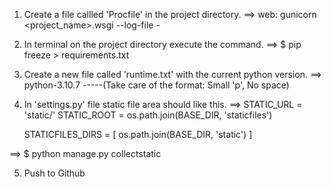 1. Create a file callled 'Procfile' in the project directory.
==> web: gunicorn <project_name>.wsgi --log-file -

2. In terminal on the project directory execute the command.
==> $ pip freeze > requirements.txt

3. Create a new file called 'runtime.txt' with the current python version.
==> python-3.10.7	-----(Take care of the format: Small 'p', No space)

4. In 'settings.py' file static file area should like this.
==> STATIC_URL = 'static/'
    STATIC_ROOT = os.path.join(BASE_DIR, 'staticfiles')

    STATICFILES_DIRS = [
        os.path.join(BASE_DIR, 'static')
    ]

==> $ python manage.py collectstatic

5. Push to Github
